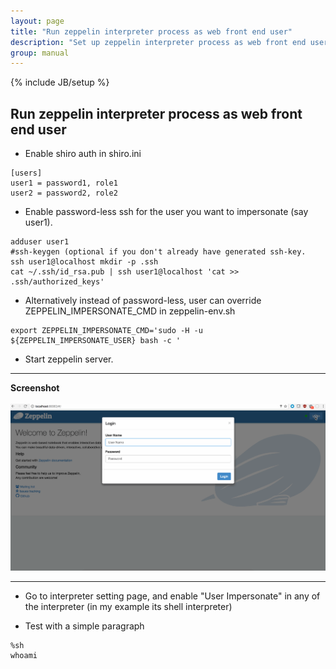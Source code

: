 ```yaml
---
layout: page
title: "Run zeppelin interpreter process as web front end user"
description: "Set up zeppelin interpreter process as web front end user."
group: manual
---
```

<!--
Licensed under the Apache License, Version 2.0 (the "License");
you may not use this file except in compliance with the License.
You may obtain a copy of the License at

http://www.apache.org/licenses/LICENSE-2.0

Unless required by applicable law or agreed to in writing, software
distributed under the License is distributed on an "AS IS" BASIS,
WITHOUT WARRANTIES OR CONDITIONS OF ANY KIND, either express or implied.
See the License for the specific language governing permissions and
limitations under the License.
-->
{% include JB/setup %}

## Run zeppelin interpreter process as web front end user

 * Enable shiro auth in shiro.ini

```
[users]
user1 = password1, role1
user2 = password2, role2
```

 * Enable password-less ssh for the user you want to impersonate (say user1).

```
adduser user1
#ssh-keygen (optional if you don't already have generated ssh-key.
ssh user1@localhost mkdir -p .ssh
cat ~/.ssh/id_rsa.pub | ssh user1@localhost 'cat >> .ssh/authorized_keys'
```

* Alternatively instead of password-less, user can override ZEPPELIN_IMPERSONATE_CMD in zeppelin-env.sh

```
export ZEPPELIN_IMPERSONATE_CMD='sudo -H -u ${ZEPPELIN_IMPERSONATE_USER} bash -c '
```
  

 * Start zeppelin server.
 
<hr>
<div class="row">
  <div class="col-md-12">
         <b> Screenshot </b>
         <br /><br />
  </div>
  <div class="col-md-12" >
      <a data-lightbox="compiler" href="../assets/themes/zeppelin/img/screenshots/user-impersonation.gif">
        <img class="img-responsive" src="../assets/themes/zeppelin/img/screenshots/user-impersonation.gif" />
      </a>
    
  </div>
</div>
<hr>
 
 * Go to interpreter setting page, and enable "User Impersonate" in any of the interpreter (in my example its shell interpreter)
 
 * Test with a simple paragraph

```
%sh
whoami
```

